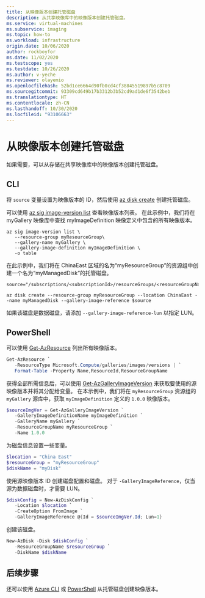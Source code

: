 ```yaml
---
title: 从映像版本创建托管磁盘
description: 从共享映像库中的映像版本创建托管磁盘。
ms.service: virtual-machines
ms.subservice: imaging
ms.topic: how-to
ms.workload: infrastructure
origin.date: 10/06/2020
author: rockboyfor
ms.date: 11/02/2020
ms.testscope: yes
ms.testdate: 10/26/2020
ms.author: v-yeche
ms.reviewer: olayemio
ms.openlocfilehash: 52bd1ce6664d90fb0cd4cf38845519897b5c8709
ms.sourcegitcommit: 93309cd649b17b3312b3b52cd9ad1de6f3542beb
ms.translationtype: HT
ms.contentlocale: zh-CN
ms.lasthandoff: 10/30/2020
ms.locfileid: "93106663"
---
```

<!--Verified Successfully-->
# <a name="create-a-managed-disk-from-an-image-version"></a>从映像版本创建托管磁盘

如果需要，可以从存储在共享映像库中的映像版本创建托管磁盘。

## <a name="cli"></a>CLI

将 `source` 变量设置为映像版本的 ID，然后使用 [az disk create](https://docs.azure.cn/cli/disk.md#az_disk_create) 创建托管磁盘。 

可以使用 [az sig image-version list](https://docs.microsoft.com/cli/azure/sig/image-version#az_sig_image_version_list) 查看映像版本列表。 在此示例中，我们将在 myGallery 映像库中查找 myImageDefinition 映像定义中包含的所有映像版本。

<!--CORRECT ON https://docs.microsoft.com/cli/azure/sig/image-version#az_sig_image_version_list-->

```azurecli
az sig image-version list \
   --resource-group myResourceGroup\
   --gallery-name myGallery \
   --gallery-image-definition myImageDefinition \
   -o table
```

在此示例中，我们将在 ChinaEast 区域的名为“myResourceGroup”的资源组中创建一个名为“myManagedDisk”的托管磁盘。 

```azurecli
source="/subscriptions/<subscriptionId>/resourceGroups/<resourceGroupName>/providers/Microsoft.Compute/galleries/<galleryName>/images/<galleryImageDefinition>/versions/<imageVersion>"

az disk create --resource-group myResourceGroup --location ChinaEast --name myManagedDisk --gallery-image-reference $source 
```

如果该磁盘是数据磁盘，请添加 `--gallery-image-reference-lun` 以指定 LUN。

## <a name="powershell"></a>PowerShell

可以使用 [Get-AzResource](https://docs.microsoft.com/powershell/module/az.resources/get-azresource) 列出所有映像版本。 

```powershell
Get-AzResource `
   -ResourceType Microsoft.Compute/galleries/images/versions | `
   Format-Table -Property Name,ResourceId,ResourceGroupName
```

获得全部所需信息后，可以使用 [Get-AzGalleryImageVersion](https://docs.microsoft.com/powershell/module/az.compute/get-azgalleryimageversion) 来获取要使用的源映像版本并将其分配给变量。 在本示例中，我们将在 `myResourceGroup` 资源组的 `myGallery` 源库中，获取 `myImageDefinition` 定义的 `1.0.0` 映像版本。

```powershell
$sourceImgVer = Get-AzGalleryImageVersion `
   -GalleryImageDefinitionName myImageDefinition `
   -GalleryName myGallery `
   -ResourceGroupName myResourceGroup `
   -Name 1.0.0
```

为磁盘信息设置一些变量。

```powershell
$location = "China East"
$resourceGroup = "myResourceGroup"
$diskName = "myDisk"
```

使用源映像版本 ID 创建磁盘配置和磁盘。 对于 `-GalleryImageReference`，仅当源为数据磁盘时，才需要 LUN。

```powershell
$diskConfig = New-AzDiskConfig `
   -Location $location `
   -CreateOption FromImage `
   -GalleryImageReference @{Id = $sourceImgVer.Id; Lun=1}
```

创建该磁盘。

```powershell
New-AzDisk -Disk $diskConfig `
   -ResourceGroupName $resourceGroup `
   -DiskName $diskName
```

## <a name="next-steps"></a>后续步骤

还可以使用 [Azure CLI](image-version-managed-image-cli.md) 或 [PowerShell](image-version-managed-image-powershell.md) 从托管磁盘创建映像版本。

<!-- Update_Description: new article about managed disk from image version -->
<!--NEW.date: 11/02/2020-->